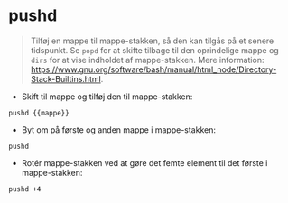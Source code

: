 # pushd

> Tilføj en mappe til mappe-stakken, så den kan tilgås på et senere tidspunkt.
> Se `popd` for at skifte tilbage til den oprindelige mappe og `dirs` for at vise indholdet af mappe-stakken.
> Mere information: <https://www.gnu.org/software/bash/manual/html_node/Directory-Stack-Builtins.html>.

- Skift til mappe og tilføj den til mappe-stakken:

`pushd {{mappe}}`

- Byt om på første og anden mappe i mappe-stakken:

`pushd`

- Rotér mappe-stakken ved at gøre det femte element til det første i mappe-stakken:

`pushd +4`
